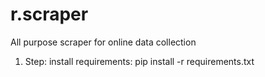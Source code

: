 # r.scraper
All purpose scraper for online data collection 


1. Step: install requirements: 
      pip install -r requirements.txt

